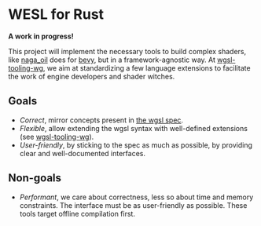 # WESL for Rust

**A work in progress!**

This project will implement the necessary tools to build complex shaders, like [naga_oil](https://github.com/bevyengine/naga_oil) does for [bevy](https://bevyengine.org/), but in a framework-agnostic way. At [wgsl-tooling-wg](https://github.com/wgsl-tooling-wg), we aim at standardizing a few language extensions to facilitate the work of engine developers and shader witches.

## Goals

* *Correct*, mirror concepts present in [the wgsl spec](https://www.w3.org/TR/WGSL/).
* *Flexible*, allow extending the wgsl syntax with well-defined extensions (see [wgsl-tooling-wg](https://github.com/wgsl-tooling-wg)).
* *User-friendly*, by sticking to the spec as much as possible, by providing clear and well-documented interfaces.

## Non-goals

* *Performant*, we care about correctness, less so about time and memory constraints. The interface must be as user-friendly as possible. These tools target offline compilation first.
